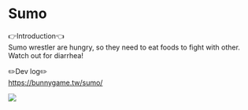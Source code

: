 # Sumo
👉Introduction👈  
Sumo wrestler are hungry, so they need to eat foods to fight with other. Watch out for diarrhea!

✏️Dev log✏️  
https://bunnygame.tw/sumo/

[<img src="https://img.youtube.com/vi/mbk7ID1f7Ug/hqdefault.jpg">](https://youtu.be/mbk7ID1f7Ug)
